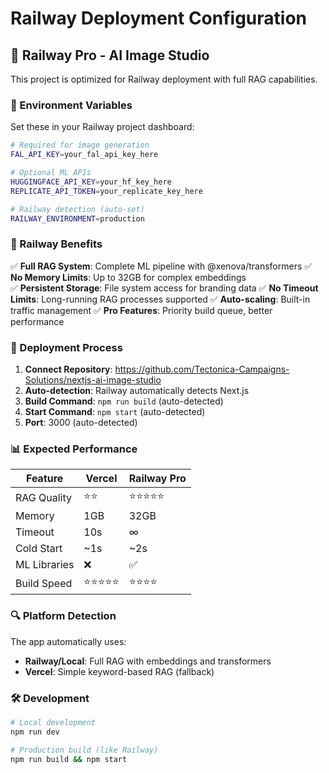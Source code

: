 # Railway Deployment Configuration

## 🚂 Railway Pro - AI Image Studio

This project is optimized for Railway deployment with full RAG capabilities.

### 🔧 Environment Variables

Set these in your Railway project dashboard:

```bash
# Required for image generation
FAL_API_KEY=your_fal_api_key_here

# Optional ML APIs
HUGGINGFACE_API_KEY=your_hf_key_here
REPLICATE_API_TOKEN=your_replicate_key_here

# Railway detection (auto-set)
RAILWAY_ENVIRONMENT=production
```

### 🎯 Railway Benefits

✅ **Full RAG System**: Complete ML pipeline with @xenova/transformers
✅ **No Memory Limits**: Up to 32GB for complex embeddings  
✅ **Persistent Storage**: File system access for branding data
✅ **No Timeout Limits**: Long-running RAG processes supported
✅ **Auto-scaling**: Built-in traffic management
✅ **Pro Features**: Priority build queue, better performance

### 🚀 Deployment Process

1. **Connect Repository**: https://github.com/Tectonica-Campaigns-Solutions/nextjs-ai-image-studio
2. **Auto-detection**: Railway automatically detects Next.js
3. **Build Command**: `npm run build` (auto-detected)
4. **Start Command**: `npm start` (auto-detected)
5. **Port**: 3000 (auto-detected)

### 📊 Expected Performance

| Feature | Vercel | Railway Pro |
|---------|--------|-------------|
| RAG Quality | ⭐⭐ | ⭐⭐⭐⭐⭐ |
| Memory | 1GB | 32GB |
| Timeout | 10s | ∞ |
| Cold Start | ~1s | ~2s |
| ML Libraries | ❌ | ✅ |
| Build Speed | ⭐⭐⭐⭐⭐ | ⭐⭐⭐⭐ |

### 🔍 Platform Detection

The app automatically uses:
- **Railway/Local**: Full RAG with embeddings and transformers
- **Vercel**: Simple keyword-based RAG (fallback)

### 🛠️ Development

```bash
# Local development
npm run dev

# Production build (like Railway)
npm run build && npm start
```
